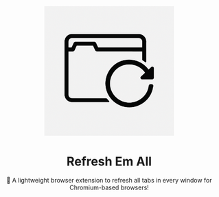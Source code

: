 <p align="center">
  <img src="https://raw.githubusercontent.com/UBRN/refresh-em-all/main/assets/icon-refresh-em-all.png" alt="Refresh Em All Icon" width="60%" style="max-width: 100%; min-width: auto;" />
</p>

<h1 align="center">Refresh Em All</h1>

<p align="center">🚀 A lightweight browser extension to refresh all tabs in every window for Chromium-based browsers!</p>